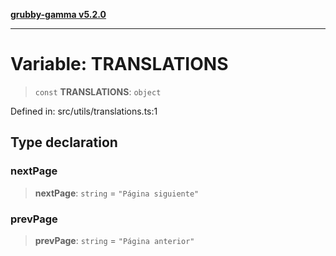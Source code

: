 [**grubby-gamma v5.2.0**](../../../README.md)

***

# Variable: TRANSLATIONS

> `const` **TRANSLATIONS**: `object`

Defined in: src/utils/translations.ts:1

## Type declaration

### nextPage

> **nextPage**: `string` = `"Página siguiente"`

### prevPage

> **prevPage**: `string` = `"Página anterior"`
